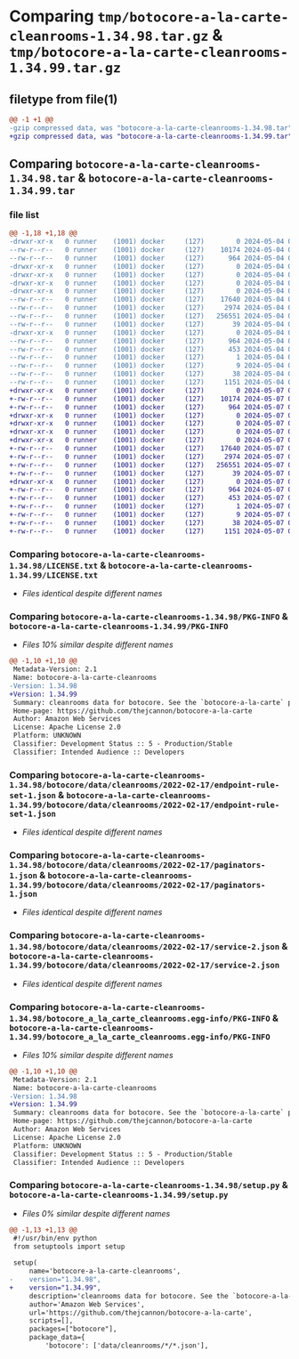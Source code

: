 # Comparing `tmp/botocore-a-la-carte-cleanrooms-1.34.98.tar.gz` & `tmp/botocore-a-la-carte-cleanrooms-1.34.99.tar.gz`

## filetype from file(1)

```diff
@@ -1 +1 @@
-gzip compressed data, was "botocore-a-la-carte-cleanrooms-1.34.98.tar", last modified: Sat May  4 01:01:15 2024, max compression
+gzip compressed data, was "botocore-a-la-carte-cleanrooms-1.34.99.tar", last modified: Tue May  7 01:02:17 2024, max compression
```

## Comparing `botocore-a-la-carte-cleanrooms-1.34.98.tar` & `botocore-a-la-carte-cleanrooms-1.34.99.tar`

### file list

```diff
@@ -1,18 +1,18 @@
-drwxr-xr-x   0 runner    (1001) docker     (127)        0 2024-05-04 01:01:15.698045 botocore-a-la-carte-cleanrooms-1.34.98/
--rw-r--r--   0 runner    (1001) docker     (127)    10174 2024-05-04 01:01:15.000000 botocore-a-la-carte-cleanrooms-1.34.98/LICENSE.txt
--rw-r--r--   0 runner    (1001) docker     (127)      964 2024-05-04 01:01:15.698045 botocore-a-la-carte-cleanrooms-1.34.98/PKG-INFO
-drwxr-xr-x   0 runner    (1001) docker     (127)        0 2024-05-04 01:01:15.694045 botocore-a-la-carte-cleanrooms-1.34.98/botocore/
-drwxr-xr-x   0 runner    (1001) docker     (127)        0 2024-05-04 01:01:15.694045 botocore-a-la-carte-cleanrooms-1.34.98/botocore/data/
-drwxr-xr-x   0 runner    (1001) docker     (127)        0 2024-05-04 01:01:15.694045 botocore-a-la-carte-cleanrooms-1.34.98/botocore/data/cleanrooms/
-drwxr-xr-x   0 runner    (1001) docker     (127)        0 2024-05-04 01:01:15.694045 botocore-a-la-carte-cleanrooms-1.34.98/botocore/data/cleanrooms/2022-02-17/
--rw-r--r--   0 runner    (1001) docker     (127)    17640 2024-05-04 01:01:11.000000 botocore-a-la-carte-cleanrooms-1.34.98/botocore/data/cleanrooms/2022-02-17/endpoint-rule-set-1.json
--rw-r--r--   0 runner    (1001) docker     (127)     2974 2024-05-04 01:01:11.000000 botocore-a-la-carte-cleanrooms-1.34.98/botocore/data/cleanrooms/2022-02-17/paginators-1.json
--rw-r--r--   0 runner    (1001) docker     (127)   256551 2024-05-04 01:01:11.000000 botocore-a-la-carte-cleanrooms-1.34.98/botocore/data/cleanrooms/2022-02-17/service-2.json
--rw-r--r--   0 runner    (1001) docker     (127)       39 2024-05-04 01:01:11.000000 botocore-a-la-carte-cleanrooms-1.34.98/botocore/data/cleanrooms/2022-02-17/waiters-2.json
-drwxr-xr-x   0 runner    (1001) docker     (127)        0 2024-05-04 01:01:15.698045 botocore-a-la-carte-cleanrooms-1.34.98/botocore_a_la_carte_cleanrooms.egg-info/
--rw-r--r--   0 runner    (1001) docker     (127)      964 2024-05-04 01:01:15.000000 botocore-a-la-carte-cleanrooms-1.34.98/botocore_a_la_carte_cleanrooms.egg-info/PKG-INFO
--rw-r--r--   0 runner    (1001) docker     (127)      453 2024-05-04 01:01:15.000000 botocore-a-la-carte-cleanrooms-1.34.98/botocore_a_la_carte_cleanrooms.egg-info/SOURCES.txt
--rw-r--r--   0 runner    (1001) docker     (127)        1 2024-05-04 01:01:15.000000 botocore-a-la-carte-cleanrooms-1.34.98/botocore_a_la_carte_cleanrooms.egg-info/dependency_links.txt
--rw-r--r--   0 runner    (1001) docker     (127)        9 2024-05-04 01:01:15.000000 botocore-a-la-carte-cleanrooms-1.34.98/botocore_a_la_carte_cleanrooms.egg-info/top_level.txt
--rw-r--r--   0 runner    (1001) docker     (127)       38 2024-05-04 01:01:15.698045 botocore-a-la-carte-cleanrooms-1.34.98/setup.cfg
--rw-r--r--   0 runner    (1001) docker     (127)     1151 2024-05-04 01:01:15.000000 botocore-a-la-carte-cleanrooms-1.34.98/setup.py
+drwxr-xr-x   0 runner    (1001) docker     (127)        0 2024-05-07 01:02:17.756088 botocore-a-la-carte-cleanrooms-1.34.99/
+-rw-r--r--   0 runner    (1001) docker     (127)    10174 2024-05-07 01:02:17.000000 botocore-a-la-carte-cleanrooms-1.34.99/LICENSE.txt
+-rw-r--r--   0 runner    (1001) docker     (127)      964 2024-05-07 01:02:17.756088 botocore-a-la-carte-cleanrooms-1.34.99/PKG-INFO
+drwxr-xr-x   0 runner    (1001) docker     (127)        0 2024-05-07 01:02:17.752088 botocore-a-la-carte-cleanrooms-1.34.99/botocore/
+drwxr-xr-x   0 runner    (1001) docker     (127)        0 2024-05-07 01:02:17.752088 botocore-a-la-carte-cleanrooms-1.34.99/botocore/data/
+drwxr-xr-x   0 runner    (1001) docker     (127)        0 2024-05-07 01:02:17.752088 botocore-a-la-carte-cleanrooms-1.34.99/botocore/data/cleanrooms/
+drwxr-xr-x   0 runner    (1001) docker     (127)        0 2024-05-07 01:02:17.756088 botocore-a-la-carte-cleanrooms-1.34.99/botocore/data/cleanrooms/2022-02-17/
+-rw-r--r--   0 runner    (1001) docker     (127)    17640 2024-05-07 01:02:10.000000 botocore-a-la-carte-cleanrooms-1.34.99/botocore/data/cleanrooms/2022-02-17/endpoint-rule-set-1.json
+-rw-r--r--   0 runner    (1001) docker     (127)     2974 2024-05-07 01:02:10.000000 botocore-a-la-carte-cleanrooms-1.34.99/botocore/data/cleanrooms/2022-02-17/paginators-1.json
+-rw-r--r--   0 runner    (1001) docker     (127)   256551 2024-05-07 01:02:10.000000 botocore-a-la-carte-cleanrooms-1.34.99/botocore/data/cleanrooms/2022-02-17/service-2.json
+-rw-r--r--   0 runner    (1001) docker     (127)       39 2024-05-07 01:02:10.000000 botocore-a-la-carte-cleanrooms-1.34.99/botocore/data/cleanrooms/2022-02-17/waiters-2.json
+drwxr-xr-x   0 runner    (1001) docker     (127)        0 2024-05-07 01:02:17.756088 botocore-a-la-carte-cleanrooms-1.34.99/botocore_a_la_carte_cleanrooms.egg-info/
+-rw-r--r--   0 runner    (1001) docker     (127)      964 2024-05-07 01:02:17.000000 botocore-a-la-carte-cleanrooms-1.34.99/botocore_a_la_carte_cleanrooms.egg-info/PKG-INFO
+-rw-r--r--   0 runner    (1001) docker     (127)      453 2024-05-07 01:02:17.000000 botocore-a-la-carte-cleanrooms-1.34.99/botocore_a_la_carte_cleanrooms.egg-info/SOURCES.txt
+-rw-r--r--   0 runner    (1001) docker     (127)        1 2024-05-07 01:02:17.000000 botocore-a-la-carte-cleanrooms-1.34.99/botocore_a_la_carte_cleanrooms.egg-info/dependency_links.txt
+-rw-r--r--   0 runner    (1001) docker     (127)        9 2024-05-07 01:02:17.000000 botocore-a-la-carte-cleanrooms-1.34.99/botocore_a_la_carte_cleanrooms.egg-info/top_level.txt
+-rw-r--r--   0 runner    (1001) docker     (127)       38 2024-05-07 01:02:17.756088 botocore-a-la-carte-cleanrooms-1.34.99/setup.cfg
+-rw-r--r--   0 runner    (1001) docker     (127)     1151 2024-05-07 01:02:17.000000 botocore-a-la-carte-cleanrooms-1.34.99/setup.py
```

### Comparing `botocore-a-la-carte-cleanrooms-1.34.98/LICENSE.txt` & `botocore-a-la-carte-cleanrooms-1.34.99/LICENSE.txt`

 * *Files identical despite different names*

### Comparing `botocore-a-la-carte-cleanrooms-1.34.98/PKG-INFO` & `botocore-a-la-carte-cleanrooms-1.34.99/PKG-INFO`

 * *Files 10% similar despite different names*

```diff
@@ -1,10 +1,10 @@
 Metadata-Version: 2.1
 Name: botocore-a-la-carte-cleanrooms
-Version: 1.34.98
+Version: 1.34.99
 Summary: cleanrooms data for botocore. See the `botocore-a-la-carte` package for more info.
 Home-page: https://github.com/thejcannon/botocore-a-la-carte
 Author: Amazon Web Services
 License: Apache License 2.0
 Platform: UNKNOWN
 Classifier: Development Status :: 5 - Production/Stable
 Classifier: Intended Audience :: Developers
```

### Comparing `botocore-a-la-carte-cleanrooms-1.34.98/botocore/data/cleanrooms/2022-02-17/endpoint-rule-set-1.json` & `botocore-a-la-carte-cleanrooms-1.34.99/botocore/data/cleanrooms/2022-02-17/endpoint-rule-set-1.json`

 * *Files identical despite different names*

### Comparing `botocore-a-la-carte-cleanrooms-1.34.98/botocore/data/cleanrooms/2022-02-17/paginators-1.json` & `botocore-a-la-carte-cleanrooms-1.34.99/botocore/data/cleanrooms/2022-02-17/paginators-1.json`

 * *Files identical despite different names*

### Comparing `botocore-a-la-carte-cleanrooms-1.34.98/botocore/data/cleanrooms/2022-02-17/service-2.json` & `botocore-a-la-carte-cleanrooms-1.34.99/botocore/data/cleanrooms/2022-02-17/service-2.json`

 * *Files identical despite different names*

### Comparing `botocore-a-la-carte-cleanrooms-1.34.98/botocore_a_la_carte_cleanrooms.egg-info/PKG-INFO` & `botocore-a-la-carte-cleanrooms-1.34.99/botocore_a_la_carte_cleanrooms.egg-info/PKG-INFO`

 * *Files 10% similar despite different names*

```diff
@@ -1,10 +1,10 @@
 Metadata-Version: 2.1
 Name: botocore-a-la-carte-cleanrooms
-Version: 1.34.98
+Version: 1.34.99
 Summary: cleanrooms data for botocore. See the `botocore-a-la-carte` package for more info.
 Home-page: https://github.com/thejcannon/botocore-a-la-carte
 Author: Amazon Web Services
 License: Apache License 2.0
 Platform: UNKNOWN
 Classifier: Development Status :: 5 - Production/Stable
 Classifier: Intended Audience :: Developers
```

### Comparing `botocore-a-la-carte-cleanrooms-1.34.98/setup.py` & `botocore-a-la-carte-cleanrooms-1.34.99/setup.py`

 * *Files 0% similar despite different names*

```diff
@@ -1,13 +1,13 @@
 #!/usr/bin/env python
 from setuptools import setup
 
 setup(
     name='botocore-a-la-carte-cleanrooms',
-    version="1.34.98",
+    version="1.34.99",
     description='cleanrooms data for botocore. See the `botocore-a-la-carte` package for more info.',
     author='Amazon Web Services',
     url='https://github.com/thejcannon/botocore-a-la-carte',
     scripts=[],
     packages=["botocore"],
     package_data={
         'botocore': ['data/cleanrooms/*/*.json'],
```

